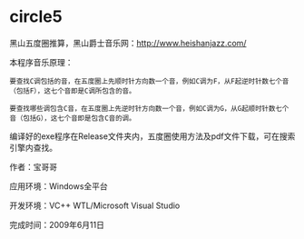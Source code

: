 circle5
=======

黑山五度圈推算，黑山爵士音乐网：http://www.heishanjazz.com/

本程序音乐原理：

	要查找C调包括的音，在五度圈上先顺时针方向数一个音，例如C调为F，从F起逆时针数七个音（包括F），这七个音即是C调所包含的音。

	要查找哪些调包含C音，在五度圈上先逆时针方向数一个音，例如C调为G，从G起顺时针数七个音（包括G），这七个音即是包含C音的调。

编译好的exe程序在Release文件夹内，五度圈使用方法及pdf文件下载，可在搜索引擎内查找。

作者：宝哥哥

应用环境：Windows全平台

开发环境：VC++ WTL/Microsoft Visual Studio

完成时间：2009年6月11日